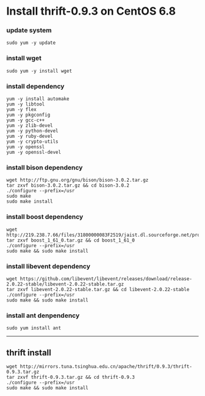 # Install thrift-0.9.3 on CentOS 6.8

### update system
	sudo yum -y update
### install wget
	sudo yum -y install wget
### install dependency
	yum -y install automake
	yum -y libtool
	yum -y flex
	yum -y pkgconfig
	yum -y gcc-c++
	yum -y zlib-devel
	yum -y python-devel
	yum -y ruby-devel
	yum -y crypto-utils
	yum -y openssl
	yum -y openssl-devel
### install bison dependency
	wget http://ftp.gnu.org/gnu/bison/bison-3.0.2.tar.gz
	tar zxvf bison-3.0.2.tar.gz && cd bison-3.0.2
	./configure --prefix=/usr
	sudo make
	sudo make install
### install boost dependency
	wget http://219.238.7.66/files/31800000083F2519/jaist.dl.sourceforge.net/project/boost/boost/1.61.0/boost_1_61_0.tar.gz
	tar zxvf boost_1_61_0.tar.gz && cd boost_1_61_0
	./configure --prefix=/usr
	sudo make && sudo make install
### install libevent dependency
	wget https://github.com/libevent/libevent/releases/download/release-2.0.22-stable/libevent-2.0.22-stable.tar.gz
	tar zxvf libevent-2.0.22-stable.tar.gz && cd libevent-2.0.22-stable
	./configure --prefix=/usr
	sudo make && sudo make install
### install ant denpendency
	sudo yum install ant
---
##	 thrift install
	wget http://mirrors.tuna.tsinghua.edu.cn/apache/thrift/0.9.3/thrift-0.9.3.tar.gz
	tar zxvf thrift-0.9.3.tar.gz && cd thrift-0.9.3
	./configure --prefix=/usr
	sudo make && sudo make install
	
	